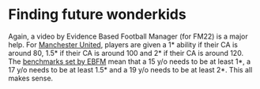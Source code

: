 Finding future wonderkids
=======

Again, a video by Evidence Based Football Manager (for FM22) is a major help. For [Manchester United](https://youtu.be/R5Q5qREwYtI?t=847), players are given a 1* ability if their CA is around 80, 1.5* if their CA is around 100 and 2* if their CA is around 120. 
The [benchmarks set by EBFM](https://youtu.be/R5Q5qREwYtI?t=770) mean that a 15 y/o needs to be at least 1*, a 17 y/o needs to be at least 1.5* and a 19 y/o needs to be at least 2*. This all makes sense.
